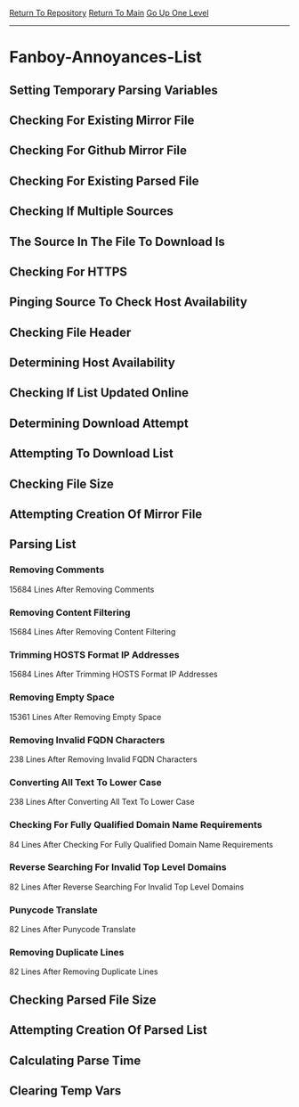 [Return To Repository](https://github.com/bast69/piholeparser/)
[Return To Main](https://github.com/bast69/piholeparser/blob/master/RecentRunLogs/Mainlog.md)
[Go Up One Level](https://github.com/bast69/piholeparser/blob/master/RecentRunLogs/TopLevelScripts/30-Processing-External-Blacklists.md)
____________________________________
# Fanboy-Annoyances-List
## Setting Temporary Parsing Variables
## Checking For Existing Mirror File
## Checking For Github Mirror File
## Checking For Existing Parsed File
## Checking If Multiple Sources
## The Source In The File To Download Is
## Checking For HTTPS
## Pinging Source To Check Host Availability
## Checking File Header
## Determining Host Availability
## Checking If List Updated Online
## Determining Download Attempt
## Attempting To Download List
## Checking File Size
## Attempting Creation Of Mirror File
## Parsing List
### Removing Comments
15684 Lines After Removing Comments
### Removing Content Filtering
15684 Lines After Removing Content Filtering
### Trimming HOSTS Format IP Addresses
15684 Lines After Trimming HOSTS Format IP Addresses
### Removing Empty Space
15361 Lines After Removing Empty Space
### Removing Invalid FQDN Characters
238 Lines After Removing Invalid FQDN Characters
### Converting All Text To Lower Case
238 Lines After Converting All Text To Lower Case
### Checking For Fully Qualified Domain Name Requirements
84 Lines After Checking For Fully Qualified Domain Name Requirements
### Reverse Searching For Invalid Top Level Domains
82 Lines After Reverse Searching For Invalid Top Level Domains
### Punycode Translate
82 Lines After Punycode Translate
### Removing Duplicate Lines
82 Lines After Removing Duplicate Lines
## Checking Parsed File Size
## Attempting Creation Of Parsed List
## Calculating Parse Time
## Clearing Temp Vars
